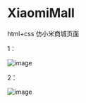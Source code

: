 # XiaomiMall
html+css 仿小米商城页面


1：


![image](https://user-images.githubusercontent.com/60498493/225587812-5065ce1f-86d7-41a2-87ff-d4bbbfd7879a.png)













2：


![image](https://user-images.githubusercontent.com/60498493/225587728-c507b7bb-50e7-4593-b177-cd6c25986eab.png)

